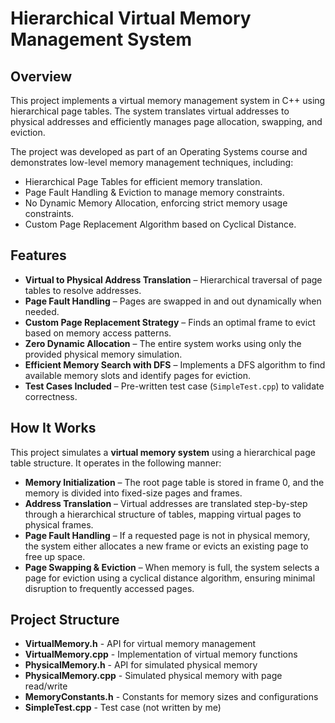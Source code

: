 # **Hierarchical Virtual Memory Management System**

## **Overview**
This project implements a virtual memory management system in C++ using hierarchical page tables.
The system translates virtual addresses to physical addresses and efficiently manages page allocation, swapping, and eviction. 

The project was developed as part of an Operating Systems course and demonstrates low-level memory management techniques, including:
- Hierarchical Page Tables for efficient memory translation.
- Page Fault Handling & Eviction to manage memory constraints.
- No Dynamic Memory Allocation, enforcing strict memory usage constraints.
- Custom Page Replacement Algorithm based on Cyclical Distance.

## **Features**
- **Virtual to Physical Address Translation** – Hierarchical traversal of page tables to resolve addresses.  
- **Page Fault Handling** – Pages are swapped in and out dynamically when needed.  
- **Custom Page Replacement Strategy** – Finds an optimal frame to evict based on memory access patterns.  
- **Zero Dynamic Allocation** – The entire system works using only the provided physical memory simulation.  
- **Efficient Memory Search with DFS** – Implements a DFS algorithm to find available memory slots and identify pages for eviction.  
- **Test Cases Included** – Pre-written test case (`SimpleTest.cpp`) to validate correctness.  

## **How It Works**
This project simulates a **virtual memory system** using a hierarchical page table structure. It operates in the following manner:
- **Memory Initialization** – The root page table is stored in frame 0, and the memory is divided into fixed-size pages and frames.
- **Address Translation** – Virtual addresses are translated step-by-step through a hierarchical structure of tables, mapping virtual pages to physical frames.
- **Page Fault Handling** – If a requested page is not in physical memory, the system either allocates a new frame or evicts an existing page to free up space.
- **Page Swapping & Eviction** – When memory is full, the system selects a page for eviction using a cyclical distance algorithm, ensuring minimal disruption to frequently accessed pages.

## **Project Structure**
- **VirtualMemory.h** -           API for virtual memory management
- **VirtualMemory.cpp**        - Implementation of virtual memory functions
- **PhysicalMemory.h**         - API for simulated physical memory
- **PhysicalMemory.cpp**       - Simulated physical memory with page read/write
- **MemoryConstants.h**        - Constants for memory sizes and configurations
- **SimpleTest.cpp**           - Test case (not written by me)


